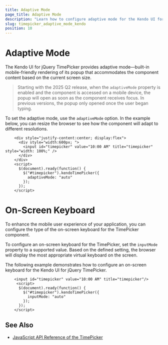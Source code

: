 ```yaml
---
title: Adaptive Mode
page_title: Adaptive Mode
description: "Learn how to configure adaptive mode for the Kendo UI for jQuery TimePicker component."
slug: timepicker_adaptive_mode_kendo
position: 10
---
```


# Adaptive Mode

The Kendo UI for jQuery TimePicker provides adaptive mode&mdash;built-in mobile-friendly rendering of its popup that accommodates the component content based on the current screen size.

> Starting with the 2025 Q2 release, when the `adaptiveMode` property is enabled and the component is accessed on a mobile device, the popup will open as soon as the component receives focus. In previous versions, the popup only opened once the user began typing.

To set the adaptive mode, use the `adaptiveMode` option. In the example below, you can resize the browser to see how the component will adapt to different resolutions.

```dojo
    <div style="justify-content:center; display:flex">
      <div style="width:600px; ">
        <input id="timepicker" value="10:00 AM" title="timepicker" style="width: 100%;" />
      </div>
    </div>
    <script>
      $(document).ready(function() {
        $("#timepicker").kendoTimePicker({
          adaptiveMode: "auto"
        });
      });
    </script>
```

# On-Screen Keyboard

To enhance the mobile user experience of your application, you can configure the type of the on-screen keyboard for the TimePicker component.

To configure an on-screen keyboard for the TimePicker, set the `inputMode` property to a supported value. Based on the defined setting, the browser will display the most appropriate virtual keyboard on the screen.

The following example demonstrates how to configure an on-screen keyboard for the Kendo UI for jQuery TimePicker.

```dojo
    <input id="timepicker" value="10:00 AM" title="timepicker"/>     
     <script>
      $(document).ready(function() {
        $("#timepicker").kendoTimePicker({
          inputMode: "auto"
        });
      });
    </script>
```

## See Also

* [JavaScript API Reference of the TimePicker](/api/javascript/ui/timepicker)
